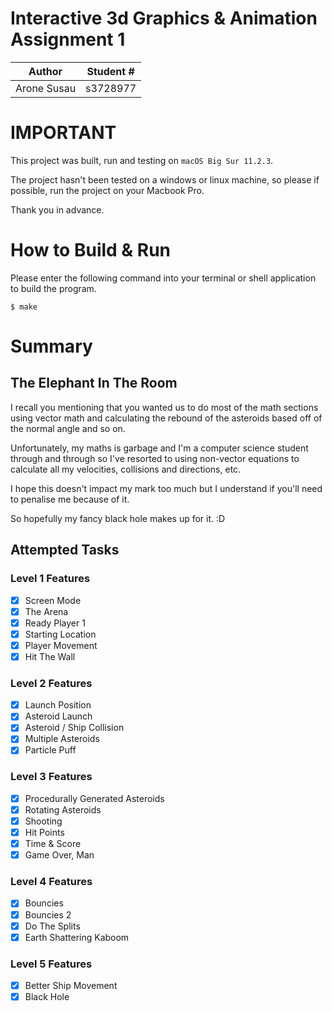 # Interactive 3d Graphics & Animation Assignment 1

| Author | Student # | 
|---------------------|----------|
| Arone Susau         | s3728977 |

# IMPORTANT
This project was built, run and testing on ```macOS Big Sur 11.2.3```.

The project hasn't been tested on a windows or linux machine, so please if possible, run the project on your Macbook Pro.

Thank you in advance.

# How to Build & Run

Please enter the following command into your terminal or shell application to build the program.
```
$ make
```

# Summary

## The Elephant In The Room
I recall you mentioning that you wanted us to do most of the math sections using vector math and calculating the rebound of the asteroids based off of the normal angle and so on.

Unfortunately, my maths is garbage and I'm a computer science student through and through so I've resorted to using non-vector equations to calculate all my velocities, collisions and directions, etc.

I hope this doesn't impact my mark too much but I understand if you'll need to penalise me because of it.

So hopefully my fancy black hole makes up for it. :D

## Attempted Tasks
### Level 1 Features
- [x] Screen Mode
- [x] The Arena
- [x] Ready Player 1
- [x] Starting Location
- [x] Player Movement
- [x] Hit The Wall
### Level 2 Features
- [x] Launch Position
- [x] Asteroid Launch
- [x] Asteroid / Ship Collision
- [x] Multiple Asteroids
- [x] Particle Puff
### Level 3 Features
- [x] Procedurally Generated Asteroids
- [x] Rotating Asteroids
- [x] Shooting
- [x] Hit Points
- [x] Time & Score
- [x] Game Over, Man
### Level 4 Features
- [x] Bouncies
- [x] Bouncies 2
- [x] Do The Splits
- [x] Earth Shattering Kaboom
### Level 5 Features
- [x] Better Ship Movement
- [x] Black Hole

